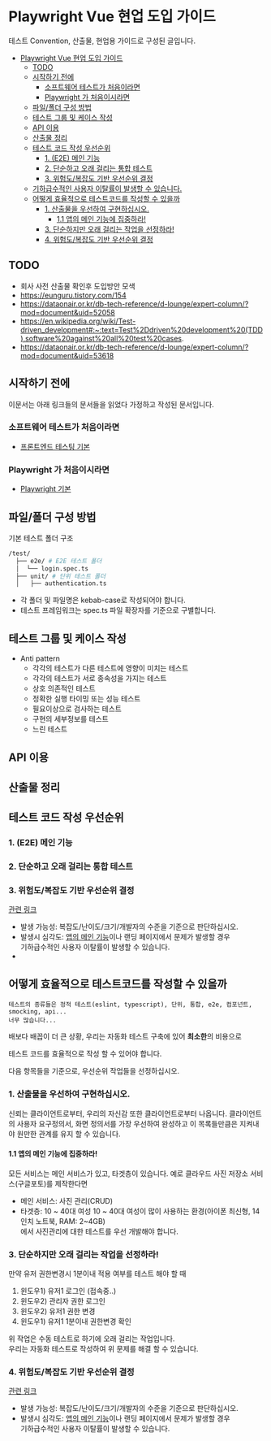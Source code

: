 # Playwright Vue 현업 도입 가이드
테스트 Convention, 산출물, 현업용 가이드로 구성된 글입니다.

- [Playwright Vue 현업 도입 가이드](#playwright-vue-현업-도입-가이드)
  - [TODO](#todo)
  - [시작하기 전에](#시작하기-전에)
    - [소프트웨어 테스트가 처음이라면](#소프트웨어-테스트가-처음이라면)
    - [Playwright 가 처음이시라면](#playwright-가-처음이시라면)
  - [파일/폴더 구성 방법](#파일폴더-구성-방법)
  - [테스트 그룹 및 케이스 작성](#테스트-그룹-및-케이스-작성)
  - [API 이용](#api-이용)
  - [산출물 정리](#산출물-정리)
  - [테스트 코드 작성 우선순위](#테스트-코드-작성-우선순위)
    - [1. (E2E) 메인 기능](#1-e2e-메인-기능)
    - [2. 단순하고 오래 걸리는 통합 테스트](#2-단순하고-오래-걸리는-통합-테스트)
    - [3. 위험도/복잡도 기반 우선순위 결정](#3-위험도복잡도-기반-우선순위-결정)
  - [기하급수적인 사용자 이탈률이 발생할 수 있습니다.](#기하급수적인-사용자-이탈률이-발생할-수-있습니다)
  - [어떻게 효율적으로 테스트코드를 작성할 수 있을까](#어떻게-효율적으로-테스트코드를-작성할-수-있을까)
    - [1. 산출물을 우선하여 구현하십시오.](#1-산출물을-우선하여-구현하십시오)
      - [1.1 앱의 메인 기능에 집중하라!](#11-앱의-메인-기능에-집중하라)
    - [3. 단순하지만 오래 걸리는 작업을 선정하라!](#3-단순하지만-오래-걸리는-작업을-선정하라)
    - [4.  위험도/복잡도 기반 우선순위 결정](#4--위험도복잡도-기반-우선순위-결정)


## TODO
- 회사 사전 산출물 확인후 도입방안 모색
- https://eunguru.tistory.com/154
- https://dataonair.or.kr/db-tech-reference/d-lounge/expert-column/?mod=document&uid=52058
- https://en.wikipedia.org/wiki/Test-driven_development#:~:text=Test%2Ddriven%20development%20(TDD),software%20against%20all%20test%20cases.
- https://dataonair.or.kr/db-tech-reference/d-lounge/expert-column/?mod=document&uid=53618

## 시작하기 전에
이문서는 아래 링크들의 문서들을 읽었다 가정하고 작성된 문서입니다.
### 소프트웨어 테스트가 처음이라면
- [프론트엔드 테스팅 기본](https://wiki.abacussw.co.kr/ko/technote/frontend/test)
### Playwright 가 처음이시라면 
- [Playwright 기본](https://wiki.abacussw.co.kr/ko/technote/frontend/vue/playwright)
## 파일/폴더 구성 방법
기본 테스트 폴더 구조

```bash
/test/
  ├── e2e/ # E2E 테스트 폴더
  │  └── login.spec.ts 
  ├── unit/ # 단위 테스트 폴더
  │   ├── authentication.ts 
```
- 각 폴더 및 파일명은 kebab-case로 작성되어야 합니다.
- 테스트 프레임워크는 spec.ts 파일 확장자를 기준으로 구별합니다.
## 테스트 그룹 및 케이스 작성
- Anti pattern
  - 각각의 테스트가 다른 테스트에 영향이 미치는 테스트
  - 각각의 테스트가 서로 종속성을 가지는 테스트
  - 상호 의존적인 테스트
  - 정확한 실행 타이밍 또는 성능 테스트
  - 필요이상으로 검사하는 테스트
  - 구현의 세부정보를 테스트
  - 느린 테스트
## API 이용 
## 산출물 정리 
## 테스트 코드 작성 우선순위
### 1. (E2E) 메인 기능
### 2. 단순하고 오래 걸리는 통합 테스트
### 3. 위험도/복잡도 기반 우선순위 결정
[관련 링크](https://uzooin.tistory.com/185)
- 발생 가능성: 복잡도/난이도/크기/개발자의 수준을 기준으로 판단하십시오.
- 발생시 심각도: [앱의 메인 기능](#앱의-메인-기능에-집중하라)이나 랜딩 페이지에서 문제가 발생할 경우  
  기하급수적인 사용자 이탈률이 발생할 수 있습니다.
- 

## 어떻게 효율적으로 테스트코드를 작성할 수 있을까
    테스트의 종류들은 정적 테스트(eslint, typescript), 단위, 통합, e2e, 컴포넌트, smocking, api...  
    너무 많습니다...   

배보다 배꼽이 더 큰 상황, 우리는 자동화 테스트 구축에 있어 **최소한**의 비용으로

테스트 코드를 효율적으로 작성 할 수 있어야 합니다.  

다음 항목들을 기준으로, 우선순위 작업들을 선정하십시오.

### 1. 산출물을 우선하여 구현하십시오.

신뢰는 클라이언트로부터, 우리의 자신감 또한 클라이언트로부터 나옵니다.
클라이언트의 사용자 요구정의서, 화면 정의서를 가장 우선하여 완성하고
이 목록들만큼은 지켜내야 원만한 관계를 유지 할 수 있습니다.

#### 1.1 앱의 메인 기능에 집중하라!
모든 서비스는 메인 서비스가 있고, 타겟층이 있습니다.
예로 클라우드 사진 저장소 서비스(구글포토)를 제작한다면
- 메인 서비스: 사진 관리(CRUD)
- 타겟층: 10 ~ 40대 여성
10 ~ 40대 여성이 많이 사용하는 환경(아이폰 최신형, 14인치 노트북, RAM: 2~4GB)  
에서 사진관리에 대한 테스트를 우선 개발해야 합니다.


### 3. 단순하지만 오래 걸리는 작업을 선정하라!

만약 유저 권한변경시 1분이내 적용 여부를 테스트 해야 할 때
1. 윈도우1) 유저1 로그인 (접속중..)
2. 윈도우2) 관리자 권한 로그인 
3. 윈도우2) 유저1 권한 변경
4. 윈도우1) 유저1 1분이내 권한변경 확인

위 작업은 수동 테스트로 하기에 오래 걸리는 작업입니다.  
우리는 자동화 테스트로 작성하여 위 문제를 해결 할 수 있습니다.

### 4.  위험도/복잡도 기반 우선순위 결정

[관련 링크](https://uzooin.tistory.com/185)
- 발생 가능성: 복잡도/난이도/크기/개발자의 수준을 기준으로 판단하십시오.
- 발생시 심각도: [앱의 메인 기능](#앱의-메인-기능에-집중하라)이나 랜딩 페이지에서 문제가 발생할 경우  
  기하급수적인 사용자 이탈률이 발생할 수 있습니다.
